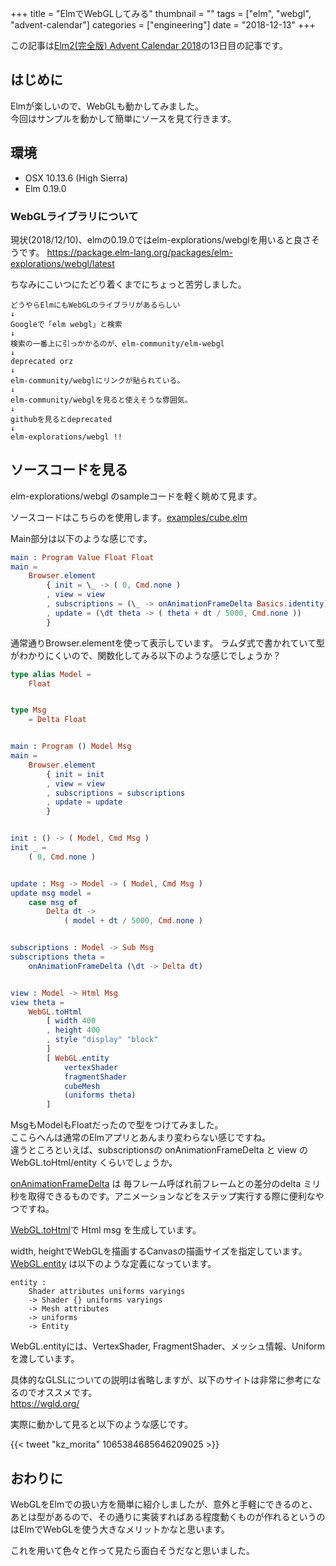 +++
title = "ElmでWebGLしてみる"
thumbnail = ""
tags = ["elm", "webgl", "advent-calendar"]
categories = ["engineering"]
date = "2018-12-13"
+++

この記事は[Elm2(完全版) Advent Calendar 2018](https://qiita.com/advent-calendar/2018/elm2)の13日目の記事です。

## はじめに

Elmが楽しいので、WebGLも動かしてみました。\
今回はサンプルを動かして簡単にソースを見て行きます。

## 環境

* OSX 10.13.6 (High Sierra)
* Elm 0.19.0

### WebGLライブラリについて

現状(2018/12/10)、elmの0.19.0ではelm-explorations/webglを用いると良さそうです。
https://package.elm-lang.org/packages/elm-explorations/webgl/latest

ちなみにこいつにたどり着くまでにちょっと苦労しました。

```
どうやらElmにもWebGLのライブラリがあるらしい
↓
Googleで「elm webgl」と検索
↓
検索の一番上に引っかかるのが、elm-community/elm-webgl
↓
deprecated orz
↓
elm-community/webglにリンクが貼られている。
↓
elm-community/webglを見ると使えそうな雰囲気。
↓
githubを見るとdeprecated
↓
elm-explorations/webgl !!
```

## ソースコードを見る

elm-explorations/webgl のsampleコードを軽く眺めて見ます。

ソースコードはこちらのを使用します。[examples/cube.elm](https://github.com/elm-explorations/webgl/blob/master/examples/cube.elm)

Main部分は以下のような感じです。
```elm
main : Program Value Float Float
main =
    Browser.element
        { init = \_ -> ( 0, Cmd.none )
        , view = view
        , subscriptions = (\_ -> onAnimationFrameDelta Basics.identity)
        , update = (\dt theta -> ( theta + dt / 5000, Cmd.none ))
        }
```

通常通りBrowser.elementを使って表示しています。
ラムダ式で書かれていて型がわかりにくいので、関数化してみる以下のような感じでしょうか？

```elm
type alias Model =
    Float


type Msg
    = Delta Float


main : Program () Model Msg
main =
    Browser.element
        { init = init
        , view = view
        , subscriptions = subscriptions
        , update = update
        }


init : () -> ( Model, Cmd Msg )
init _ =
    ( 0, Cmd.none )


update : Msg -> Model -> ( Model, Cmd Msg )
update msg model =
    case msg of
        Delta dt ->
            ( model + dt / 5000, Cmd.none )


subscriptions : Model -> Sub Msg
subscriptions theta =
    onAnimationFrameDelta (\dt -> Delta dt)


view : Model -> Html Msg
view theta =
    WebGL.toHtml
        [ width 400
        , height 400
        , style "display" "block"
        ]
        [ WebGL.entity
            vertexShader
            fragmentShader
            cubeMesh
            (uniforms theta)
        ]
```

MsgもModelもFloatだったので型をつけてみました。\
ここらへんは通常のElmアプリとあんまり変わらない感じですね。\
違うところといえば、subscriptionsの onAnimationFrameDelta と view の WebGL.toHtml/entity くらいでしょうか。

[onAnimationFrameDelta](https://package.elm-lang.org/packages/elm/browser/latest/Browser-Events#onAnimationFrameDelta) は 毎フレーム呼ばれ前フレームとの差分のdelta ミリ秒を取得できるものです。アニメーションなどをステップ実行する際に便利なやつですね。

[WebGL.toHtml](https://package.elm-lang.org/packages/elm-explorations/webgl/latest/WebGL#toHtml)で Html msg を生成しています。

width, heightでWebGLを描画するCanvasの描画サイズを指定しています。\
[WebGL.entity](https://package.elm-lang.org/packages/elm-explorations/webgl/latest/WebGL#entity) は以下のような定義になっています。
```
entity :
    Shader attributes uniforms varyings
    -> Shader {} uniforms varyings
    -> Mesh attributes
    -> uniforms
    -> Entity
```

WebGL.entityには、VertexShader, FragmentShader、メッシュ情報、Uniformを渡しています。

具体的なGLSLについての説明は省略しますが、以下のサイトは非常に参考になるのでオススメです。\
https://wgld.org/

実際に動かして見ると以下のような感じです。

{{< tweet "kz_morita" 1065384685646209025 >}}


## おわりに

WebGLをElmでの扱い方を簡単に紹介しましたが、意外と手軽にできるのと、あとは型があるので、その通りに実装すればある程度動くものが作れるというのはElmでWebGLを使う大きなメリットかなと思います。

これを用いて色々と作って見たら面白そうだなと思いました。
